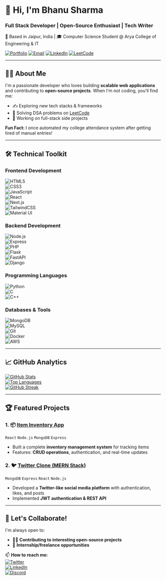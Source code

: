 # 👋 Hi, I'm Bhanu Sharma  
### **Full Stack Developer | Open-Source Enthusiast | Tech Writer**  
📍 Based in Jaipur, India | 🎓 Computer Science Student @ Arya College of Engineering & IT  

[![Portfolio](https://img.shields.io/badge/Portfolio-4285F4?style=for-the-badge&logo=google-chrome&logoColor=white)](https://bhanu-sharma-portfolio.vercel.app/)
[![Email](https://img.shields.io/badge/Email-D14836?style=for-the-badge&logo=gmail&logoColor=white)](mailto:bhanusharma14581@gmail.com)
[![LinkedIn](https://img.shields.io/badge/LinkedIn-0A66C2?style=for-the-badge&logo=linkedin)](https://www.linkedin.com/in/bhanu-sharma-dev)
[![LeetCode](https://img.shields.io/badge/LeetCode-FFA116?style=for-the-badge&logo=leetcode)](https://leetcode.com/bhanu-sharma)

---

## 👨‍💻 **About Me**  
I'm a passionate developer who loves building **scalable web applications** and contributing to **open-source projects**. When I'm not coding, you'll find me:  
- ✍️ Exploring new tech stacks & frameworks  
- 🎯 Solving DSA problems on [LeetCode](https://leetcode.com/bhanu-sharma)  
- 🚀 Working on full-stack side projects  

**Fun Fact:** I once automated my college attendance system after getting tired of manual entries!  

---

## 🛠 **Technical Toolkit**  

### **Frontend Development**  
![HTML5](https://img.shields.io/badge/HTML5-E34F26?style=flat&logo=html5&logoColor=white)  
![CSS3](https://img.shields.io/badge/CSS3-1572B6?style=flat&logo=css3&logoColor=white)  
![JavaScript](https://img.shields.io/badge/JavaScript-F7DF1E?style=flat&logo=javascript&logoColor=black)  
![React](https://img.shields.io/badge/React-61DAFB?style=flat&logo=react&logoColor=black)  
![Next.js](https://img.shields.io/badge/Next.js-000000?style=flat&logo=nextdotjs)  
![TailwindCSS](https://img.shields.io/badge/Tailwind_CSS-06B6D4?style=flat&logo=tailwind-css)  
![Material UI](https://img.shields.io/badge/Material_UI-007FFF?style=flat&logo=mui&logoColor=white)  

### **Backend Development**  
![Node.js](https://img.shields.io/badge/Node.js-339933?style=flat&logo=nodedotjs&logoColor=white)  
![Express](https://img.shields.io/badge/Express-000000?style=flat&logo=express&logoColor=white)  
![PHP](https://img.shields.io/badge/PHP-777BB4?style=flat&logo=php&logoColor=white)  
![Flask](https://img.shields.io/badge/Flask-000000?style=flat&logo=flask&logoColor=white)  
![FastAPI](https://img.shields.io/badge/FastAPI-009688?style=flat&logo=fastapi&logoColor=white)  
![Django](https://img.shields.io/badge/Django-092E20?style=flat&logo=django&logoColor=white)  

### **Programming Languages**  
![Python](https://img.shields.io/badge/Python-3776AB?style=flat&logo=python&logoColor=white)  
![C](https://img.shields.io/badge/C-A8B9CC?style=flat&logo=c&logoColor=black)  
![C++](https://img.shields.io/badge/C++-00599C?style=flat&logo=cplusplus&logoColor=white)  

### **Databases & Tools**  
![MongoDB](https://img.shields.io/badge/MongoDB-47A248?style=flat&logo=mongodb&logoColor=white)  
![MySQL](https://img.shields.io/badge/MySQL-4479A1?style=flat&logo=mysql&logoColor=white)  
![Git](https://img.shields.io/badge/Git-F05032?style=flat&logo=git&logoColor=white)  
![Docker](https://img.shields.io/badge/Docker-2496ED?style=flat&logo=docker&logoColor=white)  
![AWS](https://img.shields.io/badge/AWS-232F3E?style=flat&logo=amazon-aws&logoColor=white)  

---

## 📈 **GitHub Analytics**  

[![GitHub Stats](https://github-readme-stats.vercel.app/api?username=bhanu-sharma&show_icons=true&theme=radical&hide_border=true&include_all_commits=true)](https://github.com/bhanu-sharma)  
[![Top Languages](https://github-readme-stats.vercel.app/api/top-langs/?username=bhanu-sharma&layout=compact&theme=radical&hide_border=true)](https://github.com/bhanu-sharma)  
[![GitHub Streak](https://streak-stats.demolab.com?user=bhanu-sharma&theme=radical&hide_border=true)](https://git.io/streak-stats)  

---

## 🏆 **Featured Projects**  

### 1. 📦 **[Item Inventory App](https://github.com/Bhanu-Sharma-7/ITEM-INVENTORY-APP)**  
`React` `Node.js` `MongoDB` `Express`  
- Built a complete **inventory management system** for tracking items  
- Features: **CRUD operations**, authentication, and real-time updates  

### 2. 🐦 **[Twitter Clone (MERN Stack)](https://github.com/Bhanu-Sharma-7/Twitter-Clone-MERN-Stack-)**  
`MongoDB` `Express` `React` `Node.js`  
- Developed a **Twitter-like social media platform** with authentication, likes, and posts  
- Implemented **JWT authentication & REST API**  

---

## 🤝 **Let's Collaborate!**  
I'm always open to:  
- 👨‍💻 **Contributing to interesting open-source projects**  
- 🚀 **Internship/freelance opportunities**  

📫 **How to reach me:**  
[![Twitter](https://img.shields.io/badge/Twitter-1DA1F2?style=for-the-badge&logo=twitter)](https://twitter.com/bhanu-sharma)  
[![LinkedIn](https://img.shields.io/badge/LinkedIn-0A66C2?style=for-the-badge&logo=linkedin)](https://www.linkedin.com/in/bhanu-sharma-dev)  
[![Discord](https://img.shields.io/badge/Discord-5865F2?style=for-the-badge&logo=discord)](https://discordapp.com/users/YOUR-ID)  
